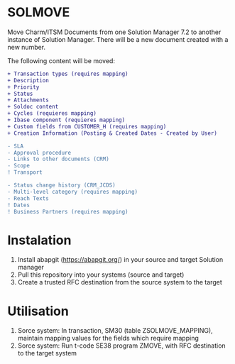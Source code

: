 # SOLMOVE
Move Charm/ITSM Documents from one Solution Manager 7.2 to another instance of Solution Manager. 
There will be a new document created with a new number.

The following content will be moved:
```diff
+ Transaction types (requires mapping)
+ Description
+ Priority
+ Status
+ Attachments
+ Soldoc content
+ Cycles (requieres mapping)
+ Ibase component (requieres mapping)
+ Custom fields from CUSTOMER_H (requires mapping)
+ Creation Information (Posting & Created Dates - Created by User)

- SLA
- Approval procedure
- Links to other documents (CRM)
- Scope
! Transport

- Status change history (CRM_JCDS)
- Multi-level category (requires mapping)
- Reach Texts
! Dates
! Business Partners (requires mapping)
```

# Instalation
1) Install abapgit (https://abapgit.org/) in your source and target Solution manager
2) Pull this repository into your systems (source and target)
3) Create a trusted RFC destination from the source system to the target

# Utilisation
1)  Sorce system: In transaction, SM30 (table ZSOLMOVE_MAPPING), maintain mapping values for the fields which require mapping
2)  Sorce system: Run t-code SE38 program ZMOVE, with RFC destination to the target system 
